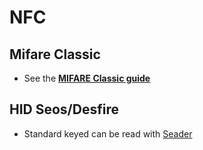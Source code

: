 # NFC

## Mifare Classic
- See the [**MIFARE Classic guide**](mifareclassic.md)

## HID Seos/Desfire
- Standard keyed can be read with [Seader](https://lab.flipper.net/apps/seader)
